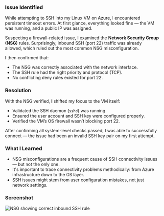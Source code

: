### Issue Identified

While attempting to SSH into my Linux VM on Azure, I encountered persistent timeout errors. At first glance, everything looked fine — the VM was running, and a public IP was assigned.

Suspecting a firewall-related issue, I examined the **Network Security Group (NSG)** rules. Surprisingly, inbound SSH (port 22) traffic was already allowed, which ruled out the most common NSG misconfiguration.

I then confirmed that:
- The NSG was correctly associated with the network interface.
- The SSH rule had the right priority and protocol (TCP).
- No conflicting deny rules existed for port 22.

### Resolution

With the NSG verified, I shifted my focus to the VM itself:
- Validated the SSH daemon (`sshd`) was running.
- Ensured the user account and SSH key were configured properly.
- Verified the VM’s OS firewall wasn’t blocking port 22.

After confirming all system-level checks passed, I was able to successfully connect — the issue had been an invalid SSH key pair on my first attempt.

### What I Learned

- NSG misconfigurations are a frequent cause of SSH connectivity issues — but not the only one.
- It's important to trace connectivity problems methodically: from Azure infrastructure down to the OS layer.
- SSH issues might stem from user configuration mistakes, not just network settings.

### Screenshot

![NSG showing correct inbound SSH rule]([../gallery/part-008-day-011-nsg-verification.png](https://github.com/yavuzkutayozdemir/cloud-journey/blob/cc6b2d75caaa1d91d24700c3a1807893c5af0d6b/cloud-support-track/part-008-day-011-nsg-verification.md/part-008-day-011-nsg-verification.png))
